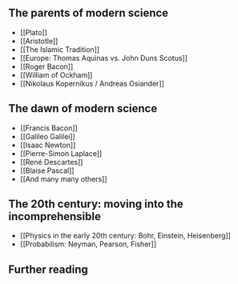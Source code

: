 ## The parents of modern science
- [[Plato]]
- [[Aristotle]]
- [[The Islamic Tradition]]
- [[Europe: Thomas Aquinas vs. John Duns Scotus]]
- [[Roger Bacon]]
- [[William of Ockham]]
- [[Nikolaus Kopernikus / Andreas Osiander]]

## The dawn of modern science
- [[Francis Bacon]]
- [[Galileo Galilei]]
- [[Isaac Newton]]
- [[Pierre-Simon Laplace]]
- [[René Descartes]]
- [[Blaise Pascal]]
- [[And many many others]]

## The 20th century: moving into the incomprehensible
- [[Physics in the early 20th century: Bohr, Einstein, Heisenberg]]
- [[Probabilism: Neyman, Pearson, Fisher]]

## Further reading

